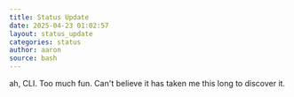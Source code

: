 ```yaml
---
title: Status Update
date: 2025-04-23 01:02:57 
layout: status_update
categories: status
author: aaron
source: bash
---
```

ah, CLI. Too much fun. Can't believe it has taken me this long to discover it.
